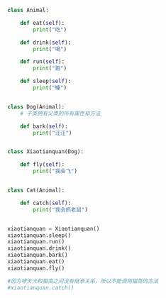 
<BlogInfo id="954" title="4.继承传递应注意的事项" author="白日梦想猿" pv=0 read_times=0 pre_cost_time="0分29秒" category="面向对象的特性" tag_list="['面向对象的特性']" create_time="2020.02.26 14:32:00" update_time="2020.02.26 14:36:13" />

```python
class Animal:

    def eat(self):
        print("吃")

    def drink(self):
        print("喝")

    def run(self):
        print("跑")

    def sleep(self):
        print("睡")


class Dog(Animal):
    # 子类拥有父类的所有属性和方法

    def bark(self):
        print("汪汪")


class Xiaotianquan(Dog):

    def fly(self):
        print("我会飞")


class Cat(Animal):

    def catch(self):
        print("我会抓老鼠")


xiaotianquan = Xiaotianquan()
xiaotianquan.sleep()
xiaotianquan.run()
xiaotianquan.drink()
xiaotianquan.bark()
xiaotianquan.eat()
xiaotianquan.fly()

#因为哮天犬和猫类之间没有继承关系，所以不能调用猫类的方法
#xiaotianquan.catch()
```
